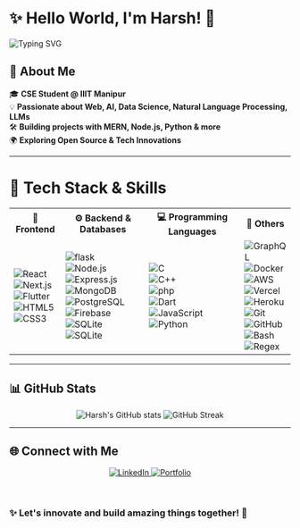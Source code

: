 # ✨ Hello World, I'm Harsh! 👋  

<!-- Animated Header -->
![Typing SVG](https://readme-typing-svg.herokuapp.com?font=Fira+Code&size=44&pause=1000&color=0099FF&center=true&vCenter=true&width=600&lines=Full-Stack+Developer;Generative-AI;App+Development;Language+Models!;Competitive+Programming;)


## 🚀 About Me  
🎓 **CSE Student @ IIIT Manipur**  
💡 **Passionate about Web, AI, Data Science, Natural Language Processing, LLMs**  
🛠 **Building projects with MERN, Node.js, Python & more**  
🌍 **Exploring Open Source & Tech Innovations**  

----

# 🚀 **Tech Stack & Skills**

<table align="center">
  <tr>
    <th>🚀 Frontend</th>
    <th>⚙ Backend & Databases</th>
    <th>💻 Programming Languages</th>
    <th>🔧 Others</th>
  </tr>
  <tr>
    <td>
      <img src="https://img.shields.io/badge/React-20232A?style=for-the-badge&logo=react&logoColor=61DAFB&labelColor=black" alt="React">  
      <br>
      <img src="https://img.shields.io/badge/Next.js-000000?style=for-the-badge&logo=nextdotjs&logoColor=white" alt="Next.js">  
      <br>
      <img src="https://img.shields.io/badge/Flutter-02569B?style=for-the-badge&logo=flutter&logoColor=white" alt="Flutter">  
      <br>
      <img src="https://img.shields.io/badge/HTML5-E34F26?style=for-the-badge&logo=html5&logoColor=white" alt="HTML5">  
      <br>
      <img src="https://img.shields.io/badge/CSS3-1572B6?style=for-the-badge&logo=css3&logoColor=white" alt="CSS3">  
    </td>
    <td>
      <img src="https://img.shields.io/badge/Flask-43853D?style=for-the-badge&logo=flask&logoColor=white" alt="flask"> 
      <br>
      <img src="https://img.shields.io/badge/Node.js-43853D?style=for-the-badge&logo=node.js&logoColor=white" alt="Node.js">  
      <br>
      <img src="https://img.shields.io/badge/Express.js-404D59?style=for-the-badge" alt="Express.js">  
      <br>
      <img src="https://img.shields.io/badge/MongoDB-4EA94B?style=for-the-badge&logo=mongodb&logoColor=white" alt="MongoDB">  
      <br>
      <img src="https://img.shields.io/badge/PostgreSQL-336791?style=for-the-badge&logo=postgresql&logoColor=white" alt="PostgreSQL">  
      <br>
      <img src="https://img.shields.io/badge/Firebase-FFCA28?style=for-the-badge&logo=firebase&logoColor=white" alt="Firebase">  
      <br>
      <img src="https://img.shields.io/badge/SQLite-07405E?style=for-the-badge&logo=mysql&logoColor=white" alt="SQLite"> 
      <img src="https://img.shields.io/badge/MySQL-07405E?style=for-the-badge&logo=sqlite&logoColor=white" alt="SQLite">  
    </td>
    <td>
      <img src="https://img.shields.io/badge/C-00599C?style=for-the-badge&logo=c&logoColor=white" alt="C">  
      <br>
      <img src="https://img.shields.io/badge/C++-00599C?style=for-the-badge&logo=c%2B%2B&logoColor=white" alt="C++">  
      <br>
      <img src="https://img.shields.io/badge/php-00599C?style=for-the-badge&logo=php&logoColor=white" alt="php">  
      <br>
      <img src="https://img.shields.io/badge/Dart-0175C2?style=for-the-badge&logo=dart&logoColor=white" alt="Dart">  
      <br>
      <img src="https://img.shields.io/badge/JavaScript-F7DF1E?style=for-the-badge&logo=javascript&logoColor=black" alt="JavaScript">  
      <br>
      <img src="https://img.shields.io/badge/Python-3776AB?style=for-the-badge&logo=python&logoColor=white" alt="Python">  
    </td>
    <td>
      <img src="https://img.shields.io/badge/GraphQL-E10098?style=for-the-badge&logo=graphql&logoColor=white" alt="GraphQL">  
      <br>
      <img src="https://img.shields.io/badge/Docker-2496ED?style=for-the-badge&logo=docker&logoColor=white" alt="Docker">  
      <br>
      <img src="https://img.shields.io/badge/AWS-232F3E?style=for-the-badge&logo=amazon-aws&logoColor=white" alt="AWS">  
      <br>
      <img src="https://img.shields.io/badge/Vercel-000000?style=for-the-badge&logo=vercel&logoColor=white" alt="Vercel">  
      <br>
      <img src="https://img.shields.io/badge/Heroku-430098?style=for-the-badge&logo=heroku&logoColor=white" alt="Heroku">  
      <br>
      <img src="https://img.shields.io/badge/Git-F05032?style=for-the-badge&logo=git&logoColor=white" alt="Git">  
      <br>
      <img src="https://img.shields.io/badge/GitHub-181717?style=for-the-badge&logo=github&logoColor=white" alt="GitHub">  
      <br>
      <img src="https://img.shields.io/badge/Bash-4EAA25?style=for-the-badge&logo=gnu-bash&logoColor=white" alt="Bash">  
      <br>
      <img src="https://img.shields.io/badge/Regex-000000?style=for-the-badge&logo=regex&logoColor=white" alt="Regex">  
    </td>
  </tr>
</table>


----

## 📊 GitHub Stats  
<div align="center">
  <img src="https://github-readme-stats.vercel.app/api?username=KDHarsh24&show_icons=true&theme=radical" alt="Harsh's GitHub stats" />
  <img src="https://github-readme-streak-stats.herokuapp.com/?user=KDHarsh24&theme=radical" alt="GitHub Streak" />
</div>


---

## 🌐 Connect with Me  

<p align="center">
  <a href="https://linkedin.com/in/kdharsh24" target="_blank">
    <img src="https://img.shields.io/badge/LinkedIn-0A66C2?style=for-the-badge&logo=linkedin&logoColor=white" alt="LinkedIn">
  </a>
  <a href="https://kdharsh24.github.io" target="_blank">
    <img src="https://img.shields.io/badge/Portfolio-FF5722?style=for-the-badge&logo=globe&logoColor=white" alt="Portfolio">
  </a>
</p>

<br/>

### ✨ **Let's innovate and build amazing things together!** 🚀  
